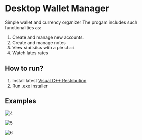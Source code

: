 # Desktop Wallet Manager
Simple wallet and currency organizer
The progam includes such functionalities as:
1. Create and manage new accounts.
2. Create and manage notes
3. View statistics with a pie chart
4. Watch lates rates

## How to run?
1. Install latest [Visual C++ Restribution](https://learn.microsoft.com/ru-ru/cpp/windows/latest-supported-vc-redist?view=msvc-170)
2. Run .exe installer

## Examples

![4](https://github.com/user-attachments/assets/3a5183e2-0eba-4f32-8d5f-e5c9d1e7be8e)

![5](https://github.com/user-attachments/assets/1d088952-de8d-4c60-9569-a961916e0883)

![6](https://github.com/user-attachments/assets/a86dcba7-d4aa-4bc0-874d-68558d7e1db1)
